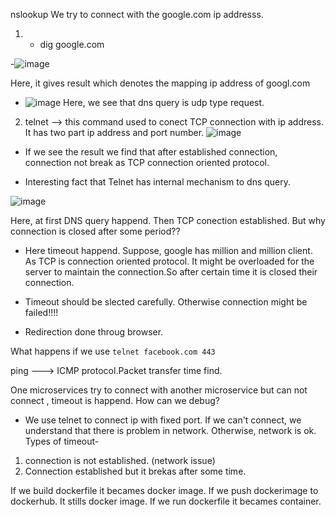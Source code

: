 nslookup
We try to connect with the google.com ip addresss. 
1. - dig google.com

-![image](https://user-images.githubusercontent.com/75389185/197331003-f1121174-d10a-4790-835d-a20f60c2edc8.png)

Here, it gives result which denotes the mapping ip address of googl.com

- ![image](https://user-images.githubusercontent.com/75389185/197331071-854593f1-e950-44e5-8be1-c165cb214847.png)
Here, we see that dns query is udp type request.




2. telnet --> this command used to conect TCP connection with ip address.
It has two part ip address and port number.
![image](https://user-images.githubusercontent.com/75389185/197331243-d703f691-c77a-45f7-ad01-6b3670e45561.png)

- If we see the result we find that after established connection, connection not break as TCP connection oriented protocol.

- Interesting fact that Telnet has internal mechanism to dns query. 

![image](https://user-images.githubusercontent.com/75389185/197331396-2318cadb-cdce-4a0f-8f31-fc5a49802a44.png)

Here, at first DNS query happend. Then TCP conection established. But why connection is closed after some period??
- Here timeout happend. Suppose, google has million and million client. As TCP is connection oriented protocol. It might be overloaded for the server to maintain the connection.So after certain time it is closed their connection.

- Timeout should be slected carefully. Otherwise connection might be failed!!!!
- Redirection done throug browser.

What happens if we use 
`telnet facebook.com 443`

ping ---> ICMP protocol.Packet transfer time find.

One microservices try to connect with another microservice but can not connect , timeout is happend. How can we debug?
- We use telnet to connect ip with fixed port. If we can't connect, we understand that there is problem in network. Otherwise, network is ok. 
Types of timeout- 
1. connection is not established. (network issue)
2. Connection established but it brekas after some time.


 If we build dockerfile it becames docker image. 
 If we push dockerimage to dockerhub. It stills docker image.
 If we run dockerfile it becames container.

